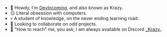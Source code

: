 - 👋 Howdy, I'm [DevIncoming](https://github.com/Developer-Incoming), and also known as Krazy.
- 😐 Literal obsession with computers.
- 💀 A student of knowledge, on the never ending learning road.
- 🤝 Looking to collaborate on odd projects.
- 🤙 "How to reach" me, you ask; I am always available on Discord [_Krazy.](https://discord.com/users/266512529746952192).

<!---
Developer-Incoming/Developer-Incoming is a 💩 non-special 💩 repository because it's `README.md` (this file) appears on your GitHub profile.
You can click the Preview link to take a look at your changes.
--->
